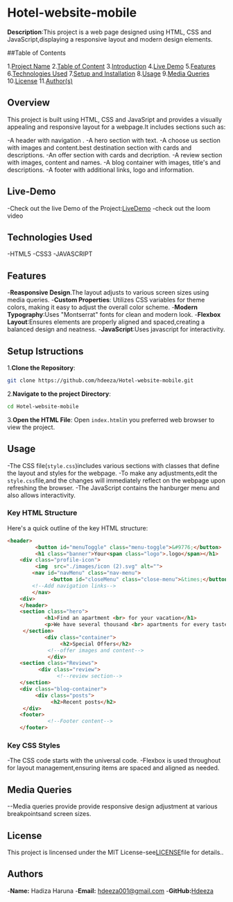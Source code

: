 # Hotel-website-mobile
**Description**:This project is a web page designed using HTML, CSS and JavaScript,displaying a responsive layout and modern design elements.

##Table of Contents

1.[Project Name](#project-name)
2.[Table of Content](#table-of-contents)
3.[Introduction](#Overview)
4.[Live Demo](#live-demo)
5.[Features](#features)
6.[Technologies Used](#technologies-used)
7.[Setup and Installation](#setup-and-installation)
8.[Usage](#usage)
9.[Media Queries](#Media-Queries)
10.[License](#license)
11.[Author(s)](#authors)

## Overview

This project is built using HTML, CSS and JavaSript and provides a visually appealing and responsive layout for a webpage.It includes sections such as:

-A header with navigation .
-A hero section with text.
-A  choose us section with images and content.best destination section with cards and descriptions.
-An offer section with cards and decription.
-A review section with images, content and names.
-A blog container with images, title's and descriptions.
-A footer with additional links, logo and information.

## Live-Demo
-Check out the live Demo of the Project:[LiveDemo]()
-check out the loom video

## Technologies Used

-HTML5
-CSS3
-JAVASCRIPT

## Features

-**Reasponsive Design**.The layout adjusts to various screen sizes using media queries.
-**Custom Properties**: Utilizes CSS variables for theme colors, making it easy to adjust the overall color scheme.
-**Modern Typography**:Uses "Montserrat" fonts for clean and modern look.
-**Flexbox Layout**:Ensures elements are properly aligned and spaced,creating a balanced design and neatness.
-**JavaScript**:Uses javascript for interactivity.

## Setup Istructions
1.**Clone the Repository**:
```bash
git clone https://github.com/hdeeza/Hotel-website-mobile.git
```

2.**Navigate to the project Directory**:
```bash
cd Hotel-website-mobile
```

3.**Open the HTML File**:
Open `index.html`in you preferred web browser to view the project.

## Usage

-The CSS file(`style.css`)includes various sections with classes that define the layout and styles for the webpage.
-To make any adjustments,edit the `style.css`file,and the changes will immediately reflect on the webpage upon refreshing the browser.
-The JavaScript contains the hanburger menu and also allows interactivity.

### Key HTML Structure

Here's a quick outline of the key HTML structure:
```html
<header>
         <button id="menuToggle" class="menu-toggle">&#9776;</button>
         <h1 class="banner">Your<span class="logo">.logo</span></h1>
    <div class="profile-icon">
         <img  src="./images/icon (2).svg" alt="">
        <nav id="navMenu" class="nav-menu">
              <button id="closeMenu" class="close-menu">&times;</button>
        <!--Add navigation links-->
        </nav>
    <div>
    </header>
    <section class="hero">
            <h1>Find an apartment <br> for your vacation</h1>
            <p>We have several thousand <br> apartments for every taste <br>in every corner of the globe.</p>
     </section>
            <div class="container">
                 <h2>Special Offers</h2>
             <!--offer images and content-->
             </div>
    <section class="Reviews">
          <div class="review">
                <!--review section-->
    </section>
    <div class="blog-container">
         <div class="posts">
              <h2>Recent posts</h2>
     </div>
    <footer>
             <!--Footer content-->
    </footer>
```
### Key CSS Styles
-The CSS code starts with the universal code.
-Flexbox is used throughout for layout management,ensuring items are spaced and aligned as needed.
## Media Queries
--Media queries provide provide responsive design adjustment at various breakpointsand screen sizes.

## License
This project is lincensed under the MIT License-see[LICENSE](license)file for details..
## Authors
-**Name:** Hadiza Haruna
-**Email:** hdeeza001@gmail.com
-**GitHub:**[Hdeeza](https://github.com/Hdeeza) 





